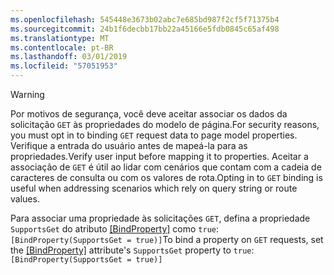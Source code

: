 ```yaml
---
ms.openlocfilehash: 545448e3673b02abc7e685bd987f2cf5f71375b4
ms.sourcegitcommit: 24b1f6decbb17bb22a45166e5fdb0845c65af498
ms.translationtype: MT
ms.contentlocale: pt-BR
ms.lasthandoff: 03/01/2019
ms.locfileid: "57051953"
---
```

> [!WARNING]
> <span data-ttu-id="90a25-101">Por motivos de segurança, você deve aceitar associar os dados da solicitação `GET` às propriedades do modelo de página.</span><span class="sxs-lookup"><span data-stu-id="90a25-101">For security reasons, you must opt in to binding `GET` request data to page model properties.</span></span> <span data-ttu-id="90a25-102">Verifique a entrada do usuário antes de mapeá-la para as propriedades.</span><span class="sxs-lookup"><span data-stu-id="90a25-102">Verify user input before mapping it to properties.</span></span> <span data-ttu-id="90a25-103">Aceitar a associação de `GET` é útil ao lidar com cenários que contam com a cadeia de caracteres de consulta ou com os valores de rota.</span><span class="sxs-lookup"><span data-stu-id="90a25-103">Opting in to `GET` binding is useful when addressing scenarios which rely on query string or route values.</span></span>
>
> <span data-ttu-id="90a25-104">Para associar uma propriedade às solicitações `GET`, defina a propriedade `SupportsGet` do atributo [[BindProperty]](/dotnet/api/microsoft.aspnetcore.mvc.bindpropertyattribute) como `true`: `[BindProperty(SupportsGet = true)]`</span><span class="sxs-lookup"><span data-stu-id="90a25-104">To bind a property on `GET` requests, set the [[BindProperty]](/dotnet/api/microsoft.aspnetcore.mvc.bindpropertyattribute) attribute's `SupportsGet` property to `true`: `[BindProperty(SupportsGet = true)]`</span></span>
